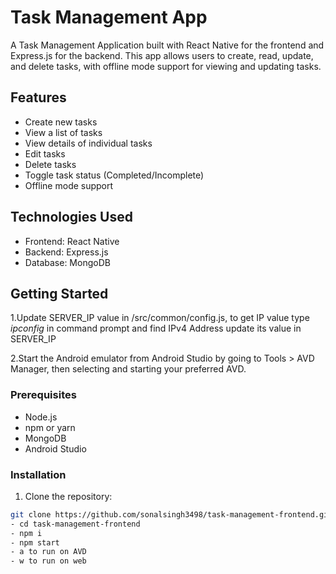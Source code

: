 # Task Management App

A Task Management Application built with React Native for the frontend and Express.js for the backend. This app allows users to create, read, update, and delete tasks, with offline mode support for viewing and updating tasks.

## Features

- Create new tasks
- View a list of tasks
- View details of individual tasks
- Edit tasks
- Delete tasks
- Toggle task status (Completed/Incomplete)
- Offline mode support

## Technologies Used

- Frontend: React Native
- Backend: Express.js
- Database: MongoDB

## Getting Started
1.Update SERVER_IP value in /src/common/config.js,
to get IP value type _ipconfig_ in command prompt and find IPv4 Address update its value in SERVER_IP

2.Start the Android emulator from Android Studio by going to Tools > AVD Manager, then selecting and starting your preferred AVD.

### Prerequisites

- Node.js
- npm or yarn
- MongoDB
- Android Studio

### Installation

1. Clone the repository:

```bash
git clone https://github.com/sonalsingh3498/task-management-frontend.git
- cd task-management-frontend
- npm i
- npm start 
- a to run on AVD
- w to run on web
